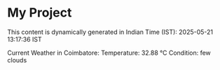 # My Project

This content is dynamically generated in Indian Time (IST): 2025-05-21 13:17:36 IST


Current Weather in Coimbatore:
Temperature: 32.88 °C
Condition: few clouds
